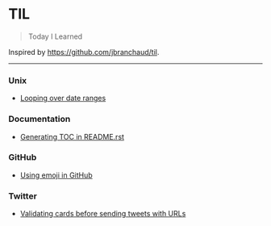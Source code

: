 

# TIL

> Today I Learned

Inspired by https://github.com/jbranchaud/til.

---

### Unix

- [Looping over date ranges](unix/date-ranges.md)


### Documentation

- [Generating TOC in README.rst](documentation/toc.md)


### GitHub

- [Using emoji in GitHub](github/emoji.md)


### Twitter

- [Validating cards before sending tweets with URLs](twitter/cards.md)
